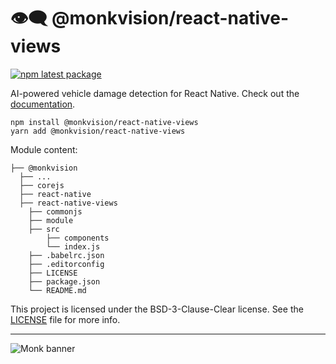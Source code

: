 # 👁️‍🗨️ @monkvision/react-native-views
[![npm latest package](https://img.shields.io/npm/v/@monkvision/react-native-views/latest.svg)](https://www.npmjs.com/package/@monkvision/react-native-views)

AI-powered vehicle damage detection for React Native.
Check out the [documentation](https://monkvision.github.io/monkjs/docs/js/api/react-native-views).

``` yarn
npm install @monkvision/react-native-views
yarn add @monkvision/react-native-views
```

Module content:
``` xpath2
├── @monkvision
  ├── ...
  ├── corejs
  ├── react-native
  ├── react-native-views
    ├── commonjs
    ├── module
    ├── src
        ├── components
        └── index.js
    ├── .babelrc.json
    ├── .editorconfig
    ├── LICENSE
    ├── package.json
    └── README.md
```

This project is licensed under the BSD-3-Clause-Clear license. See the [LICENSE](LICENSE) file for more info.

----
![Monk banner](https://raw.githubusercontent.com/monkvision/monkjs/main/assets/banner.png)
